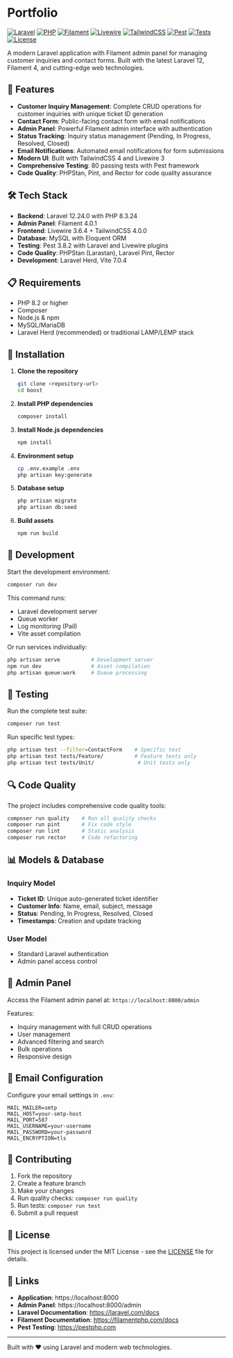 # Portfolio

[![Laravel](https://img.shields.io/badge/Laravel-12.24.0-FF2D20?style=for-the-badge&logo=laravel&logoColor=white)](https://laravel.com)
[![PHP](https://img.shields.io/badge/PHP-8.3.24-777BB4?style=for-the-badge&logo=php&logoColor=white)](https://php.net)
[![Filament](https://img.shields.io/badge/Filament-4.0.1-FDBA74?style=for-the-badge&logo=laravel&logoColor=white)](https://filamentphp.com)
[![Livewire](https://img.shields.io/badge/Livewire-3.6.4-4E56A6?style=for-the-badge&logo=livewire&logoColor=white)](https://livewire.laravel.com)
[![TailwindCSS](https://img.shields.io/badge/TailwindCSS-4.0.0-38B2AC?style=for-the-badge&logo=tailwind-css&logoColor=white)](https://tailwindcss.com)
[![Pest](https://img.shields.io/badge/Pest-3.8.2-4F46E5?style=for-the-badge)](https://pestphp.com)
[![Tests](https://img.shields.io/badge/Tests-80%20Passing-4CAF50?style=for-the-badge)](https://pestphp.com)
[![License](https://img.shields.io/badge/License-MIT-green?style=for-the-badge)](LICENSE)

A modern Laravel application with Filament admin panel for managing customer inquiries and contact forms. Built with the latest Laravel 12, Filament 4, and cutting-edge web technologies.

## 🚀 Features

- **Customer Inquiry Management**: Complete CRUD operations for customer inquiries with unique ticket ID generation
- **Contact Form**: Public-facing contact form with email notifications
- **Admin Panel**: Powerful Filament admin interface with authentication
- **Status Tracking**: Inquiry status management (Pending, In Progress, Resolved, Closed)
- **Email Notifications**: Automated email notifications for form submissions
- **Modern UI**: Built with TailwindCSS 4 and Livewire 3
- **Comprehensive Testing**: 80 passing tests with Pest framework
- **Code Quality**: PHPStan, Pint, and Rector for code quality assurance

## 🛠️ Tech Stack

- **Backend**: Laravel 12.24.0 with PHP 8.3.24
- **Admin Panel**: Filament 4.0.1
- **Frontend**: Livewire 3.6.4 + TailwindCSS 4.0.0
- **Database**: MySQL with Eloquent ORM
- **Testing**: Pest 3.8.2 with Laravel and Livewire plugins
- **Code Quality**: PHPStan (Larastan), Laravel Pint, Rector
- **Development**: Laravel Herd, Vite 7.0.4

## 📋 Requirements

- PHP 8.2 or higher
- Composer
- Node.js & npm
- MySQL/MariaDB
- Laravel Herd (recommended) or traditional LAMP/LEMP stack

## 🔧 Installation

1. **Clone the repository**
   ```bash
   git clone <repository-url>
   cd boost
   ```

2. **Install PHP dependencies**
   ```bash
   composer install
   ```

3. **Install Node.js dependencies**
   ```bash
   npm install
   ```

4. **Environment setup**
   ```bash
   cp .env.example .env
   php artisan key:generate
   ```

5. **Database setup**
   ```bash
   php artisan migrate
   php artisan db:seed
   ```

6. **Build assets**
   ```bash
   npm run build
   ```

## 🚀 Development

Start the development environment:

```bash
composer run dev
```

This command runs:
- Laravel development server
- Queue worker
- Log monitoring (Pail)
- Vite asset compilation

Or run services individually:
```bash
php artisan serve          # Development server
npm run dev                # Asset compilation
php artisan queue:work     # Queue processing
```

## 🧪 Testing

Run the complete test suite:
```bash
composer run test
```

Run specific test types:
```bash
php artisan test --filter=ContactForm    # Specific test
php artisan test tests/Feature/          # Feature tests only
php artisan test tests/Unit/              # Unit tests only
```

## 🔍 Code Quality

The project includes comprehensive code quality tools:

```bash
composer run quality    # Run all quality checks
composer run pint       # Fix code style
composer run lint       # Static analysis
composer run rector     # Code refactoring
```

## 📊 Models & Database

### Inquiry Model
- **Ticket ID**: Unique auto-generated ticket identifier
- **Customer Info**: Name, email, subject, message
- **Status**: Pending, In Progress, Resolved, Closed
- **Timestamps**: Creation and update tracking

### User Model
- Standard Laravel authentication
- Admin panel access control

## 🎨 Admin Panel

Access the Filament admin panel at: `https://localhost:8000/admin`

Features:
- Inquiry management with full CRUD operations
- User management
- Advanced filtering and search
- Bulk operations
- Responsive design

## 📧 Email Configuration

Configure your email settings in `.env`:
```env
MAIL_MAILER=smtp
MAIL_HOST=your-smtp-host
MAIL_PORT=587
MAIL_USERNAME=your-username
MAIL_PASSWORD=your-password
MAIL_ENCRYPTION=tls
```

## 🤝 Contributing

1. Fork the repository
2. Create a feature branch
3. Make your changes
4. Run quality checks: `composer run quality`
5. Run tests: `composer run test`
6. Submit a pull request

## 📝 License

This project is licensed under the MIT License - see the [LICENSE](LICENSE) file for details.

## 🔗 Links

- **Application**: https://localhost:8000
- **Admin Panel**: https://localhost:8000/admin
- **Laravel Documentation**: https://laravel.com/docs
- **Filament Documentation**: https://filamentphp.com/docs
- **Pest Testing**: https://pestphp.com

---

Built with ❤️ using Laravel and modern web technologies.
